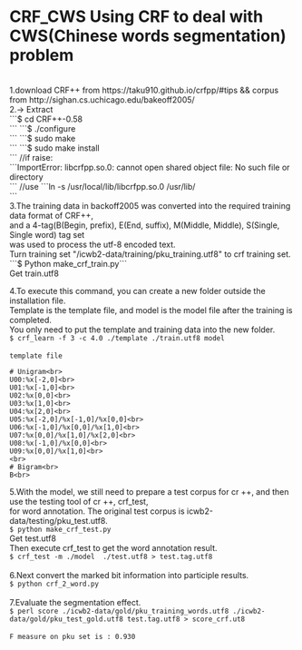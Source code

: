 # CRF_CWS Using CRF to deal with CWS(Chinese words segmentation) problem
<br>
1.download CRF++ from https://taku910.github.io/crfpp/#tips   &&  corpus from http://sighan.cs.uchicago.edu/bakeoff2005/ <br>
2.-> Extract  <br>
```$ cd CRF++-0.58<br>```
```$ ./configure<br>```
```$ sudo make<br>```
```$ sudo make install<br>```
//if raise:<br>
```ImportError: libcrfpp.so.0: cannot open shared object file: No such file or directory<br>```
//use
```ln -s /usr/local/lib/libcrfpp.so.0 /usr/lib/<br>```
<br>
3.The training data in backoff2005 was converted into the required training data format of CRF++, <br>
and a 4-tag(B(Begin, prefix), E(End, suffix), M(Middle, Middle), S(Single, Single word) tag set <br>
was used to process the utf-8 encoded text.<br>
Turn training set "/icwb2-data/training/pku_training.utf8" to crf training set.<br>
```$ Python make_crf_train.py```<br>
Get train.utf8<br>

4.To execute this command, you can create a new folder outside the installation file. <br>
Template is the template file, and model is the model file after the training is completed. <br>
You only need to put the template and training data into the new folder.<br>
```$ crf_learn -f 3 -c 4.0 ./template ./train.utf8 model```<br>
<br>
```template file```<br>
```
# Unigram<br>
U00:%x[-2,0]<br>
U01:%x[-1,0]<br>
U02:%x[0,0]<br>
U03:%x[1,0]<br>
U04:%x[2,0]<br>
U05:%x[-2,0]/%x[-1,0]/%x[0,0]<br>
U06:%x[-1,0]/%x[0,0]/%x[1,0]<br>
U07:%x[0,0]/%x[1,0]/%x[2,0]<br>
U08:%x[-1,0]/%x[0,0]<br>
U09:%x[0,0]/%x[1,0]<br>
<br>
# Bigram<br>
B<br>
```
5.With the model, we still need to prepare a test corpus for cr ++, and then use the testing tool of cr ++, crf_test, <br>
for word annotation. The original test corpus is icwb2-data/testing/pku_test.utf8.<br>
```$ python make_crf_test.py```<br>
Get test.utf8<br>
Then execute crf_test to get the word annotation result.<br>
```$ crf_test -m ./model  ./test.utf8 > test.tag.utf8```<br>
<br>
6.Next convert the marked bit information into participle results.<br>
```$ python crf_2_word.py```<br>
<br>
7.Evaluate the segmentation effect.<br>
```$ perl score ./icwb2-data/gold/pku_training_words.utf8 ./icwb2-data/gold/pku_test_gold.utf8 test.tag.utf8 > score_crf.ut8```<br>
<br>
```F measure on pku set is : 0.930```
